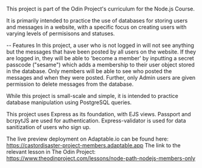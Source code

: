 This project is part of the Odin Project's curriculum for the Node.js Course.

It is primarily intended to practice the use of databases for storing users and messages in a website, with a specific focus on creating users with varying levels of permisisons and statuses.

-- Features
In this project, a user who is not logged in will not see anything but the messages that have been posted by all users on the website. If they are logged in, they will be able to 'become a member' by inputting a secret passcode ("sesame") which adds a membership to their user object stored in the database. Only members will be able to see who posted the messages and when they were posted. Further, only Admin users are given permission to delete messages from the database.

While this project is small-scale and simple, it is intended to practice database manipulation using PostgreSQL queries.

This project uses Express as its foundation, with EJS views. Passport and bcrpytJS are used for authentication. Express-validator is used for data sanitization of users who sign up.

The live preview deployment on Adaptable.io can be found here: https://castordisaster-project-members.adaptable.app
The link to the relevant lesson in The Odin Project: https://www.theodinproject.com/lessons/node-path-nodejs-members-only
